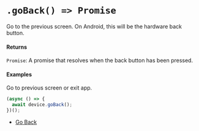 # `.goBack() => Promise`

Go to the previous screen. On Android, this will be the hardware back button.

#### Returns

`Promise`: A promise that resolves when the back button has been pressed.

#### Examples

Go to previous screen or exit app.

```javascript
(async () => {
  await device.goBack();
})();
```

- [Go Back](http://appium.io/docs/en/commands/session/back/)